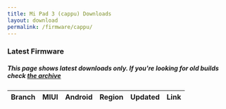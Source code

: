```yaml
---
title: Mi Pad 3 (cappu) Downloads
layout: download
permalink: /firmware/cappu/
---
```


### Latest Firmware
##### This page shows latest downloads only. If you're looking for old builds check [the archive](/archive/firmware/cappu/)


<div class="table-responsive-md" style="margin-top: 25px;">
<table id="firmware" class="compact table table-striped table-hover table-sm">
    <thead class="thead-dark">
        <tr>
            <th>Branch</th>
            <th>MIUI</th>
            <th>Android</th>
            <th>Region</th>
            <th>Updated</th>
            <th>Link</th>
        </tr>
    </thead>
    <script>loadFirmwareDownloads('cappu', 'latest')</script>
</table>
</div>
